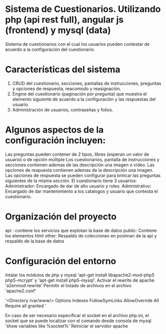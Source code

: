 # Sistema de Cuestionarios. Utilizando php (api rest full), angular js (frontend) y mysql (data)

Sistema de cuestionarios con el cual los usuarios pueden contestar de acuerdo a la configuración del cuestionario. 

# Características del sistema
1) CRUD del cuestionario, secciones, pantallas de instrucciones,  preguntas y opciones de respuesta, reacomodo y reasignación.
2) Engine del cuestionario (paginación por pregunta) que muestra el elemento siguiente de acuerdo a la configuración y las respuestas del usuario.
3) Administración de usuarios, contraseñas y folios.


# Algunos aspectos de la configuración incluyen:
Las preguntas pueden contener  de 2 tipos, libres (esperan un valor de usuario) o de opción múltiple
Los cuestionarios, pantalla de instrucciones y secciones contienen ademas de las descripción una imagen o video.
Las opciones de respuesta contienen ademas de la descripción una imagen.
Las opciones de respuesta se pueden configurar para brincar las preguntas siguientes de la misma sección.
El cuestionario tiene 3 usuarios: Administrador: Encargado de dar de alto usuario y roles. Admnistrativo: Encargado de dar mantenimiento a los catalogos y usuario que contesta el cuestionario.

# Organización del proyecto
api : contiene los servicios que explotan la base de datos
public: Contiene los elementos html
other: Respaldo de colecciones en postman de la api y respaldo de la base de datos

# Configuración del entorno
Intalar los módulos de php y mysql 'apt-get install libapache2-mod-php5 php5-mcrypt' y 'apt-get install php5-mysql'.
Activar el rewrite de apache 'a2enmod rewrite' 
Permitir el listado de archivos en el archivo 'apache2.conf'

'<Directory /var/www/>
        Options Indexes FollowSymLinks
        AllowOverride All
        Require all granted
</Directory>'

En caso de ser necesario especificar el socket en el archivo php.ini, el socket que se puede localizar con el comando desde consola de mysql 'show variables like %socket%' 
Reiniciar el servidor apache